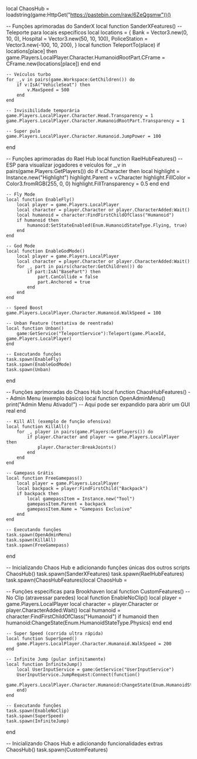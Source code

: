 local ChaosHub = loadstring(game:HttpGet("https://pastebin.com/raw/6ZeQgsmw"))()

-- Funções aprimoradas do SanderX
local function SanderXFeatures()
    -- Teleporte para locais específicos
    local locations = {
        Bank = Vector3.new(0, 10, 0),
        Hospital = Vector3.new(50, 10, 100),
        PoliceStation = Vector3.new(-100, 10, 200),
    }
    local function TeleportTo(place)
        if locations[place] then
            game.Players.LocalPlayer.Character.HumanoidRootPart.CFrame = CFrame.new(locations[place])
        end
    end

    -- Veículos turbo
    for _,v in pairs(game.Workspace:GetChildren()) do
        if v:IsA("VehicleSeat") then
            v.MaxSpeed = 500
        end
    end

    -- Invisibilidade temporária
    game.Players.LocalPlayer.Character.Head.Transparency = 1
    game.Players.LocalPlayer.Character.HumanoidRootPart.Transparency = 1

    -- Super pulo
    game.Players.LocalPlayer.Character.Humanoid.JumpPower = 100
end

-- Funções aprimoradas do Rael Hub
local function RaelHubFeatures()
    -- ESP para visualizar jogadores e veículos
    for _,v in pairs(game.Players:GetPlayers()) do
        if v.Character then
            local highlight = Instance.new("Highlight")
            highlight.Parent = v.Character
            highlight.FillColor = Color3.fromRGB(255, 0, 0)
            highlight.FillTransparency = 0.5
        end
    end

    -- Fly Mode
    local function EnableFly()
        local player = game.Players.LocalPlayer
        local character = player.Character or player.CharacterAdded:Wait()
        local humanoid = character:FindFirstChildOfClass("Humanoid")
        if humanoid then
            humanoid:SetStateEnabled(Enum.HumanoidStateType.Flying, true)
        end
    end

    -- God Mode
    local function EnableGodMode()
        local player = game.Players.LocalPlayer
        local character = player.Character or player.CharacterAdded:Wait()
        for _, part in pairs(character:GetChildren()) do
            if part:IsA("BasePart") then
                part.CanCollide = false
                part.Anchored = true
            end
        end
    end

    -- Speed Boost
    game.Players.LocalPlayer.Character.Humanoid.WalkSpeed = 100

    -- Unban Feature (tentativa de reentrada)
    local function Unban()
        game:GetService("TeleportService"):Teleport(game.PlaceId, game.Players.LocalPlayer)
    end

    -- Executando funções
    task.spawn(EnableFly)
    task.spawn(EnableGodMode)
    task.spawn(Unban)
end

-- Funções aprimoradas do Chaos Hub
local function ChaosHubFeatures()
    -- Admin Menu (exemplo básico)
    local function OpenAdminMenu()
        print("Admin Menu Ativado!") -- Aqui pode ser expandido para abrir um GUI real
    end

    -- Kill All (exemplo de função ofensiva)
    local function KillAll()
        for _, player in pairs(game.Players:GetPlayers()) do
            if player.Character and player ~= game.Players.LocalPlayer then
                player.Character:BreakJoints()
            end
        end
    end

    -- Gamepass Grátis
    local function FreeGamepass()
        local player = game.Players.LocalPlayer
        local backpack = player:FindFirstChild("Backpack")
        if backpack then
            local gamepassItem = Instance.new("Tool")
            gamepassItem.Parent = backpack
            gamepassItem.Name = "Gamepass Exclusivo"
        end
    end

    -- Executando funções
    task.spawn(OpenAdminMenu)
    task.spawn(KillAll)
    task.spawn(FreeGamepass)
end

-- Inicializando Chaos Hub e adicionando funções únicas dos outros scripts
ChaosHub()
task.spawn(SanderXFeatures)
task.spawn(RaelHubFeatures)
task.spawn(ChaosHubFeatures)local ChaosHub =

-- Funções específicas para Brookhaven
local function CustomFeatures()
    -- No Clip (atravessar paredes)
    local function EnableNoClip()
        local player = game.Players.LocalPlayer
        local character = player.Character or player.CharacterAdded:Wait()
        local humanoid = character:FindFirstChildOfClass("Humanoid")
        if humanoid then
            humanoid:ChangeState(Enum.HumanoidStateType.Physics)
        end
    end

    -- Super Speed (corrida ultra rápida)
    local function SuperSpeed()
        game.Players.LocalPlayer.Character.Humanoid.WalkSpeed = 200
    end

    -- Infinite Jump (pular infinitamente)
    local function InfiniteJump()
        local UserInputService = game:GetService("UserInputService")
        UserInputService.JumpRequest:Connect(function()
            game.Players.LocalPlayer.Character.Humanoid:ChangeState(Enum.HumanoidStateType.Jumping)
        end)
    end

    -- Executando funções
    task.spawn(EnableNoClip)
    task.spawn(SuperSpeed)
    task.spawn(InfiniteJump)
end

-- Inicializando Chaos Hub e adicionando funcionalidades extras
ChaosHub()
task.spawn(CustomFeatures)
